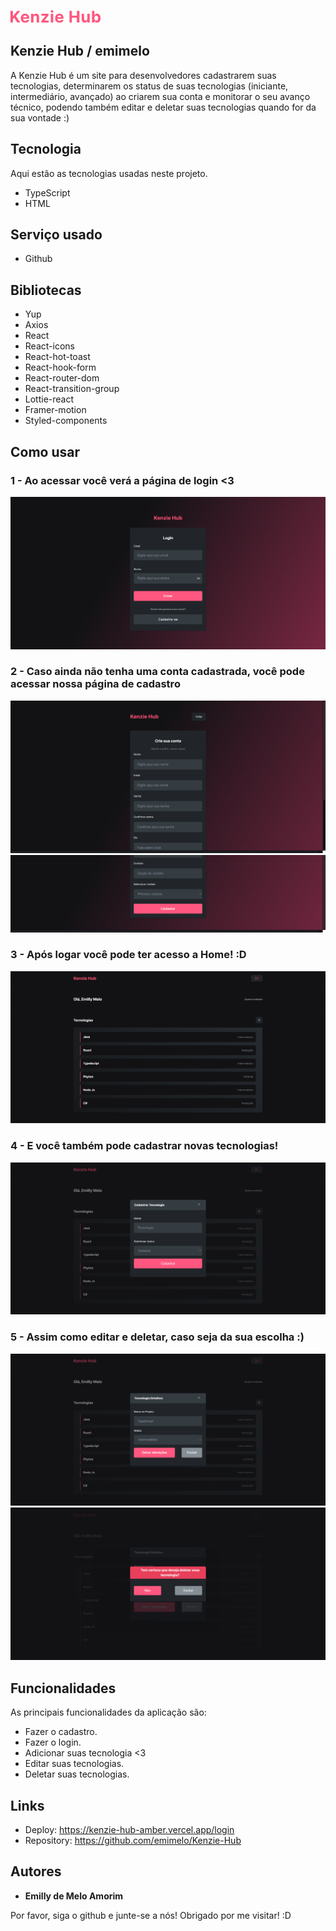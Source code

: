 
![Logo of the project](https://github.com/emimelo/Kenzie-Hub/blob/main/src/readme/Logo_KenzieHub.png)


## Kenzie Hub / emimelo
A Kenzie Hub é um site para desenvolvedores cadastrarem suas tecnologias, determinarem os status de suas tecnologias (iniciante, intermediário, avançado) ao criarem sua conta e monitorar o seu avanço técnico, podendo também editar e deletar suas tecnologias quando for da sua vontade :)


## Tecnologia 

Aqui estão as tecnologias usadas neste projeto.

* TypeScript
* HTML

## Serviço usado

* Github

## Bibliotecas

* Yup
* Axios
* React
* React-icons
* React-hot-toast
* React-hook-form
* React-router-dom
* React-transition-group
* Lottie-react
* Framer-motion
* Styled-components

## Como usar

### 1 - Ao acessar você verá a página de login <3

![Login image](https://github.com/emimelo/Kenzie-Hub/blob/main/src/readme/Login.png)

### 2 - Caso ainda não tenha uma conta cadastrada, você pode acessar nossa página de cadastro 

![Register image](https://github.com/emimelo/Kenzie-Hub/blob/main/src/readme/Register_1.png)
![Register image](https://github.com/emimelo/Kenzie-Hub/blob/main/src/readme/Register_2.png)

### 3 - Após logar você pode ter acesso a Home! :D

![Home image](https://github.com/emimelo/Kenzie-Hub/blob/main/src/readme/Home.png)

### 4 - E você também pode cadastrar novas tecnologias!

![Modal Create Tech](https://github.com/emimelo/Kenzie-Hub/blob/main/src/readme/Home_Modal_1.png)

### 5 - Assim como editar e deletar, caso seja da sua escolha :)

![Modal Edit Tech](https://github.com/emimelo/Kenzie-Hub/blob/main/src/readme/Home_Modal_2.png)
![Modal Delete Tech](https://github.com/emimelo/Kenzie-Hub/blob/main/src/readme/Home_Modal_3.png)

## Funcionalidades

As principais funcionalidades da aplicação são:

 - Fazer o cadastro.
 - Fazer o login.
 - Adicionar suas tecnologia <3
 - Editar suas tecnologias.
 - Deletar suas tecnologias.

## Links
  - Deploy: https://kenzie-hub-amber.vercel.app/login
  - Repository: https://github.com/emimelo/Kenzie-Hub

  ## Autores

  * **Emilly de Melo Amorim** 

  Por favor, siga o github e junte-se a nós!
  Obrigado por me visitar! :D
